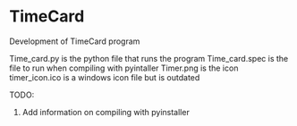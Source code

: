 # TimeCard
Development of TimeCard program

Time_card.py is the python file that runs the program
Time_card.spec is the file to run when compiling with pyintaller
Timer.png is the icon
timer_icon.ico is a windows icon file but is outdated

TODO:
1. Add information on compiling with pyinstaller
